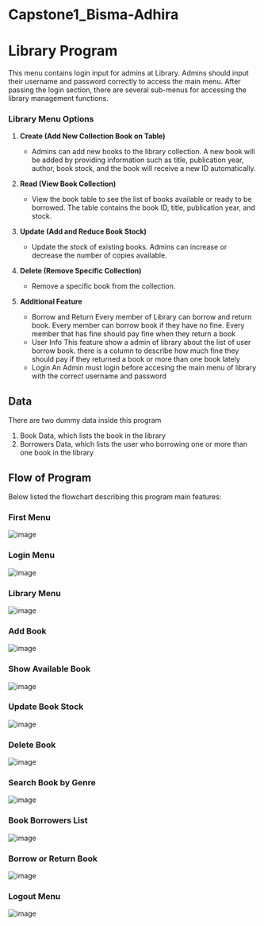 # Capstone1_Bisma-Adhira
# Library Program 

<p> This menu contains login input for admins at Library. Admins should input their username and password correctly to access the main menu. After passing the login section, there are several sub-menus for accessing the library management functions.</p>

### Library Menu Options

1. **Create (Add New Collection Book on Table)**
   - Admins can add new books to the library collection. A new book will be added by providing information such as title, publication year, author, book stock, and the book will receive a new ID automatically.

2. **Read (View Book Collection)**
   - View the book table to see the list of books available or ready to be borrowed. The table contains the book ID, title, publication year, and stock.

3. **Update (Add and Reduce Book Stock)**
   - Update the stock of existing books. Admins can increase or decrease the number of copies available.

4. **Delete (Remove Specific Collection)**
   - Remove a specific book from the collection.

5. **Additional Feature**
	- Borrow and Return
	Every member of Library can borrow and return book. Every member can borrow book if they have no fine. Every member that has fine should pay fine when they return a book
	- User Info 
	This feature show a admin of library about the list of user borrow book. there is a column to describe how much fine they should pay if they returned a book or more than one book lately
	- Login
An Admin must login before accesing the main menu of library with the correct username and password
## Data
There are two dummy data inside this program
1. Book Data, which lists the book in the library
2. Borrowers Data, which lists the user who borrowing one or more than one book in the library
## Flow of Program
Below listed the flowchart describing this program main features:
### First Menu
![image](https://github.com/Bisma14/Capstone1_Bisma-Adhira/blob/main/Flowchart/First%20Menu.jpg)
### Login Menu
![image](https://github.com/Bisma14/Capstone1_Bisma-Adhira/blob/main/Flowchart/Login%20Menu.jpg)
### Library Menu
![image](https://github.com/Bisma14/Capstone1_Bisma-Adhira/blob/main/Flowchart/Library%20Menu.jpg)
### Add Book
![image](https://github.com/Bisma14/Capstone1_Bisma-Adhira/blob/main/Flowchart/Add%20Book%20Menu.jpg)
### Show Available Book 
![image](https://github.com/Bisma14/Capstone1_Bisma-Adhira/blob/main/Flowchart/Show%20Available%20Book.jpg)
### Update Book Stock
![image](https://github.com/Bisma14/Capstone1_Bisma-Adhira/blob/main/Flowchart/Update%20Book%20Stock.jpg)
### Delete Book
![image](https://github.com/Bisma14/Capstone1_Bisma-Adhira/blob/main/Flowchart/Delete%20Book.jpg)
### Search Book by Genre
![image](https://github.com/Bisma14/Capstone1_Bisma-Adhira/blob/main/Flowchart/Search%20by%20Genre.jpg)
### Book Borrowers List
![image](https://github.com/Bisma14/Capstone1_Bisma-Adhira/blob/main/Flowchart/Show%20Borrowers.jpg)
### Borrow or Return Book
![image](https://github.com/Bisma14/Capstone1_Bisma-Adhira/blob/main/Flowchart/Borrow%20or%20Return%20Menu.jpg)
### Logout Menu
![image](https://github.com/Bisma14/Capstone1_Bisma-Adhira/blob/main/Flowchart/Logout%20Menu.jpg)




